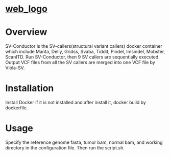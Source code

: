 # [web_logo](https://user-images.githubusercontent.com/94343931/209506574-90ab30ef-ef08-477d-bd31-dc42ffbb7bdb.JPG)

# Overview
SV-Conductor is the SV-callers(structural variant callers) docker container which include Manta, Delly, Gridss, Svaba, Tiddit, Pindel, Imsindel, Mobster, ScanITD. Run SV-Conductor, then 9 SV callers are sequentially executed. Output VCF files from all the SV callers are merged into one VCF file by Viola-SV.

# Installation
Install Docker if it is not installed and after install it, docker build by dockerfile.


# Usage
Specify the reference genome fasta, tumor bam, normal bam, and working directory in the configuration file.
Then run the script.sh.

